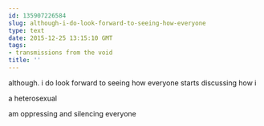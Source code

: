 ```yaml
---
id: 135907226584
slug: although-i-do-look-forward-to-seeing-how-everyone
type: text
date: 2015-12-25 13:15:10 GMT
tags:
- transmissions from the void
title: ''
---
```


although. i do look forward to seeing how everyone starts discussing how i

a heterosexual

am oppressing and silencing everyone